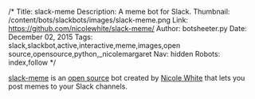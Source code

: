 /*
Title: slack-meme
Description: A meme bot for Slack.
Thumbnail: /content/bots/slackbots/images/slack-meme.png
Link: https://github.com/nicolewhite/slack-meme/
Author: botsheeter.py
Date: December 02, 2015
Tags: slack,slackbot,active,interactive,meme,images,open source,opensource,python,_nicolemargaret
Nav: hidden
Robots: index,follow
*/

[slack-meme](https://github.com/nicolewhite/slack-meme/) is an [open source](https://github.com/nicolewhite/slack-meme/) bot created by [Nicole White](https://twitter.com/_nicolemargaret) that lets you post memes to your Slack channels.

